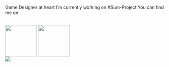 

Game Designer at heart
I’m currently working on #Sum-Project
You can find me on: 

<br>
<a href="https://twitter.com/BearerPolar" target="blank"><img align="center" src="https://img.icons8.com/?size=512&id=ClbD5JTFM7FA&format=png" style="color:#1D9BF0" height="100" /></a> 
<a href="https://www.youtube.com/channel/UCb-Vz27i6W-MBNcBFRq827Q" target="blank"><img align="center" src="https://img.icons8.com/?size=512&id=19318&format=png" height="100" style="color:#1D9BF0;" /></a> 

<br>
<img src="https://github.com/Nuskusame/Nuskusame/assets/87882485/14cff402-8542-414c-a1e6-a008295e0d5f" />

<!--
**Nuskusame/Nuskusame** is a ✨ _special_ ✨ repository because its `README.md` (this file) appears on your GitHub profile.

Here are some ideas to get you started:

- 🔭 I’m currently working on ...
- 🌱 I’m currently learning ...
- 👯 I’m looking to collaborate on ...
- 🤔 I’m looking for help with ...
- 💬 Ask me about ...
- 📫 How to reach me: ...
- 😄 Pronouns: ...
- ⚡ Fun fact: ...
-->
